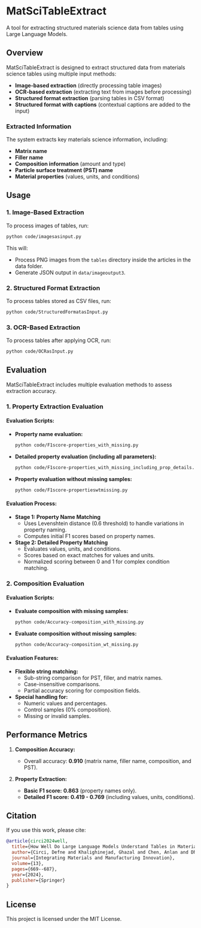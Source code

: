 # MatSciTableExtract

A tool for extracting structured materials science data from tables using Large Language Models.

## Overview

MatSciTableExtract is designed to extract structured data from materials science tables using multiple input methods:
- **Image-based extraction** (directly processing table images)
- **OCR-based extraction** (extracting text from images before processing)
- **Structured format extraction** (parsing tables in CSV format)
- **Structured format with captions** (contextual captions are added to the input)

### Extracted Information
The system extracts key materials science information, including:
- **Matrix name**
- **Filler name**
- **Composition information** (amount and type)
- **Particle surface treatment (PST) name**
- **Material properties** (values, units, and conditions)

## Usage

### 1. Image-Based Extraction
To process images of tables, run:
```bash
python code/imagesasinput.py
```
This will:
- Process PNG images from the `tables` directory inside the articles in the data folder.
- Generate JSON output in `data/imageoutput3`.

### 2. Structured Format Extraction
To process tables stored as CSV files, run:
```bash
python code/StructuredFormatasInput.py
```

### 3. OCR-Based Extraction
To process tables after applying OCR, run:
```bash
python code/OCRasInput.py
```

## Evaluation
MatSciTableExtract includes multiple evaluation methods to assess extraction accuracy.

### 1. Property Extraction Evaluation

#### Evaluation Scripts:
- **Property name evaluation:**
  ```bash
  python code/F1score-properties_with_missing.py
  ```
- **Detailed property evaluation (including all parameters):**
  ```bash
  python code/F1score-properties_with_missing_including_prop_details.py
  ```
- **Property evaluation without missing samples:**
  ```bash
  python code/F1score-propertieswtmissing.py
  ```

#### Evaluation Process:
- **Stage 1: Property Name Matching**
  - Uses Levenshtein distance (0.6 threshold) to handle variations in property naming.
  - Computes initial F1 scores based on property names.
- **Stage 2: Detailed Property Matching**
  - Evaluates values, units, and conditions.
  - Scores based on exact matches for values and units.
  - Normalized scoring between 0 and 1 for complex condition matching.

### 2. Composition Evaluation

#### Evaluation Scripts:
- **Evaluate composition with missing samples:**
  ```bash
  python code/Accuracy-composition_with_missing.py
  ```
- **Evaluate composition without missing samples:**
  ```bash
  python code/Accuracy-composition_wt_missing.py
  ```

#### Evaluation Features:
- **Flexible string matching:**
  - Sub-string comparison for PST, filler, and matrix names.
  - Case-insensitive comparisons.
  - Partial accuracy scoring for composition fields.
- **Special handling for:**
  - Numeric values and percentages.
  - Control samples (0% composition).
  - Missing or invalid samples.

## Performance Metrics

1. **Composition Accuracy:**
   - Overall accuracy: **0.910** (matrix name, filler name, composition, and PST).

2. **Property Extraction:**
   - **Basic F1 score:** **0.863** (property names only).
   - **Detailed F1 score:** **0.419 - 0.769** (including values, units, conditions).

## Citation

If you use this work, please cite:

```bibtex
@article{circi2024well,
  title={How Well Do Large Language Models Understand Tables in Materials Science?},
  author={Circi, Defne and Khalighinejad, Ghazal and Chen, Anlan and Dhingra, Bhuwan and Brinson, L. Catherine},
  journal={Integrating Materials and Manufacturing Innovation},
  volume={13},
  pages={669--687},
  year={2024},
  publisher={Springer}
}
```

## License

This project is licensed under the MIT License.
